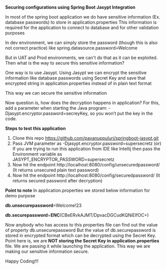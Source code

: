 **Securing configurations using Spring Boot Jasypt Integration**

In most of the spring boot application we do have sensitive information (Ex. database passwords) to store in application.properties
This information is required for the application to connect to database and for other validation purposes

In dev environment, we can simply store the password (though this is also not correct practice) like
spring.datasource.password=Welcome

But in UAT and Prod environments, we can't do that as it can be exploited.
Then what is the way to secure this sensitive information?

One way is to use Jasypt.
Using Jasypt we can encrypt the sensitive information like database passwords using Secret Key
and save that encrypted string in application.properties instead of in plain text format

This way we can secure the sensitive information

Now question is, how does the decryption happens in application?
For this, add a parameter when starting the Java program: -Djasypt.encryptor.password=secreyKey, so you won’t put the key in the code.

**Steps to test this application**

1. Clone this repo https://github.com/pavanuppuluri/springboot-jasypt.git
2. Pass JVM parameter as -Djasypt.encryptor.password=supersecretz (or) 
   If you are trying to run this application from IDE like Intellij then pass the Environment variable as JASYPT_ENCRYPTOR_PASSWORD=supersecretz
3. Now hit the endpoint http://localhost:8080/config/unsecuredpassword/ (It returns unsecured plain text password)
4. Now hit the endpoint http://localhost:8080/config/securedpassword/ (It returns secured password after decryption)

**Point to note**
In application.properties we stored below information for demo purpose

**db.unsecurepassword**=Welcome!23

**db.securepassword**=**ENC**(CBeERvkAJMT/DpvacDGCudKQNiEIfOC+)

Now anybody who has access to this properties file can find out the value of property db.unsecurepassword
But the value of db.securepassword is stored in encrypted format which can be decrypted using the Secret Key.
Point here is, we are **NOT storing the Secret Key in application.properties** file. We are passing it while launching the application.
This way we are making our sensitive information secure.

Happy Coding!!!




